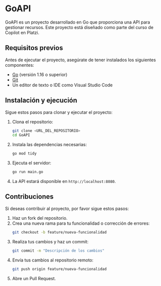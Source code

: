 # GoAPI

GoAPI es un proyecto desarrollado en Go que proporciona una API para gestionar recursos. Este proyecto está diseñado como parte del curso de Copilot en Platzi.

## Requisitos previos

Antes de ejecutar el proyecto, asegúrate de tener instalados los siguientes componentes:

- [Go](https://golang.org/dl/) (versión 1.16 o superior)
- [Git](https://git-scm.com/)
- Un editor de texto o IDE como Visual Studio Code

## Instalación y ejecución

Sigue estos pasos para clonar y ejecutar el proyecto:

1. Clona el repositorio:
   ```bash
   git clone <URL_DEL_REPOSITORIO>
   cd GoAPI
   ```

2. Instala las dependencias necesarias:
   ```bash
   go mod tidy
   ```

3. Ejecuta el servidor:
   ```bash
   go run main.go
   ```

4. La API estará disponible en `http://localhost:8080`.

## Contribuciones

Si deseas contribuir al proyecto, por favor sigue estos pasos:

1. Haz un fork del repositorio.
2. Crea una nueva rama para tu funcionalidad o corrección de errores:
   ```bash
   git checkout -b feature/nueva-funcionalidad
   ```
3. Realiza tus cambios y haz un commit:
   ```bash
   git commit -m "Descripción de los cambios"
   ```
4. Envía tus cambios al repositorio remoto:
   ```bash
   git push origin feature/nueva-funcionalidad
   ```
5. Abre un Pull Request.
